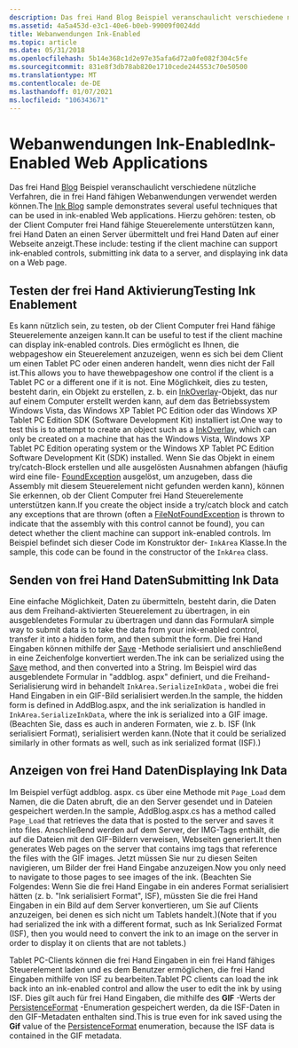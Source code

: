 ```yaml
---
description: Das frei Hand Blog Beispiel veranschaulicht verschiedene nützliche Verfahren, die in frei Hand fähigen Webanwendungen verwendet werden können.
ms.assetid: 4a5a453d-e3c1-40e6-b0eb-99009f0024dd
title: Webanwendungen Ink-Enabled
ms.topic: article
ms.date: 05/31/2018
ms.openlocfilehash: 5b14e368c1d2e97e35afa6d72a0fe082f304c5fe
ms.sourcegitcommit: 831e8f3db78ab820e1710cede244553c70e50500
ms.translationtype: MT
ms.contentlocale: de-DE
ms.lasthandoff: 01/07/2021
ms.locfileid: "106343671"
---
```

# <a name="ink-enabled-web-applications"></a><span data-ttu-id="e964b-103">Webanwendungen Ink-Enabled</span><span class="sxs-lookup"><span data-stu-id="e964b-103">Ink-Enabled Web Applications</span></span>

<span data-ttu-id="e964b-104">Das frei Hand [Blog](ink-blog-web-sample.md) Beispiel veranschaulicht verschiedene nützliche Verfahren, die in frei Hand fähigen Webanwendungen verwendet werden können.</span><span class="sxs-lookup"><span data-stu-id="e964b-104">The [Ink Blog](ink-blog-web-sample.md) sample demonstrates several useful techniques that can be used in ink-enabled Web applications.</span></span> <span data-ttu-id="e964b-105">Hierzu gehören: testen, ob der Client Computer frei Hand fähige Steuerelemente unterstützen kann, frei Hand Daten an einen Server übermittelt und frei Hand Daten auf einer Webseite anzeigt.</span><span class="sxs-lookup"><span data-stu-id="e964b-105">These include: testing if the client machine can support ink-enabled controls, submitting ink data to a server, and displaying ink data on a Web page.</span></span>

## <a name="testing-ink-enablement"></a><span data-ttu-id="e964b-106">Testen der frei Hand Aktivierung</span><span class="sxs-lookup"><span data-stu-id="e964b-106">Testing Ink Enablement</span></span>

<span data-ttu-id="e964b-107">Es kann nützlich sein, zu testen, ob der Client Computer frei Hand fähige Steuerelemente anzeigen kann.</span><span class="sxs-lookup"><span data-stu-id="e964b-107">It can be useful to test if the client machine can display ink-enabled controls.</span></span> <span data-ttu-id="e964b-108">Dies ermöglicht es Ihnen, die webpageshow ein Steuerelement anzuzeigen, wenn es sich bei dem Client um einen Tablet PC oder einen anderen handelt, wenn dies nicht der Fall ist.</span><span class="sxs-lookup"><span data-stu-id="e964b-108">This allows you to have thewebpageshow one control if the client is a Tablet PC or a different one if it is not.</span></span> <span data-ttu-id="e964b-109">Eine Möglichkeit, dies zu testen, besteht darin, ein Objekt zu erstellen, z. b. ein [InkOverlay](/previous-versions/ms833057(v=msdn.10))-Objekt, das nur auf einem Computer erstellt werden kann, auf dem das Betriebssystem Windows Vista, das Windows XP Tablet PC Edition oder das Windows XP Tablet PC Edition SDK (Software Development Kit) installiert ist.</span><span class="sxs-lookup"><span data-stu-id="e964b-109">One way to test this is to attempt to create an object such as a [InkOverlay](/previous-versions/ms833057(v=msdn.10)), which can only be created on a machine that has the Windows Vista, Windows XP Tablet PC Edition operating system or the Windows XP Tablet PC Edition Software Development Kit (SDK) installed.</span></span> <span data-ttu-id="e964b-110">Wenn Sie das Objekt in einem try/catch-Block erstellen und alle ausgelösten Ausnahmen abfangen (häufig wird eine file- [FoundException](/previous-versions/windows/) ausgelöst, um anzugeben, dass die Assembly mit diesem Steuerelement nicht gefunden werden kann), können Sie erkennen, ob der Client Computer frei Hand Steuerelemente unterstützen kann.</span><span class="sxs-lookup"><span data-stu-id="e964b-110">If you create the object inside a try/catch block and catch any exceptions that are thrown (often a [FileNotFoundException](/previous-versions/windows/) is thrown to indicate that the assembly with this control cannot be found), you can detect whether the client machine can support ink-enabled controls.</span></span> <span data-ttu-id="e964b-111">Im Beispiel befindet sich dieser Code im Konstruktor der- `InkArea` Klasse.</span><span class="sxs-lookup"><span data-stu-id="e964b-111">In the sample, this code can be found in the constructor of the `InkArea` class.</span></span>

## <a name="submitting-ink-data"></a><span data-ttu-id="e964b-112">Senden von frei Hand Daten</span><span class="sxs-lookup"><span data-stu-id="e964b-112">Submitting Ink Data</span></span>

<span data-ttu-id="e964b-113">Eine einfache Möglichkeit, Daten zu übermitteln, besteht darin, die Daten aus dem Freihand-aktivierten Steuerelement zu übertragen, in ein ausgeblendetes Formular zu übertragen und dann das Formular</span><span class="sxs-lookup"><span data-stu-id="e964b-113">A simple way to submit data is to take the data from your ink-enabled control, transfer it into a hidden form, and then submit the form.</span></span> <span data-ttu-id="e964b-114">Die frei Hand Eingaben können mithilfe der [Save](/previous-versions/dotnet/netframework-3.5/ms571335(v=vs.90)) -Methode serialisiert und anschließend in eine Zeichenfolge konvertiert werden.</span><span class="sxs-lookup"><span data-stu-id="e964b-114">The ink can be serialized using the [Save](/previous-versions/dotnet/netframework-3.5/ms571335(v=vs.90)) method, and then converted into a String.</span></span> <span data-ttu-id="e964b-115">Im Beispiel wird das ausgeblendete Formular in "addblog. aspx" definiert, und die Freihand-Serialisierung wird in behandelt `InkArea.SerializeInkData` , wobei die frei Hand Eingaben in ein GIF-Bild serialisiert werden.</span><span class="sxs-lookup"><span data-stu-id="e964b-115">In the sample, the hidden form is defined in AddBlog.aspx, and the ink serialization is handled in `InkArea.SerializeInkData`, where the ink is serialized into a GIF image.</span></span> <span data-ttu-id="e964b-116">(Beachten Sie, dass es auch in anderen Formaten, wie z. b. ISF (Ink serialisiert Format), serialisiert werden kann.</span><span class="sxs-lookup"><span data-stu-id="e964b-116">(Note that it could be serialized similarly in other formats as well, such as ink serialized format (ISF).)</span></span>

## <a name="displaying-ink-data"></a><span data-ttu-id="e964b-117">Anzeigen von frei Hand Daten</span><span class="sxs-lookup"><span data-stu-id="e964b-117">Displaying Ink Data</span></span>

<span data-ttu-id="e964b-118">Im Beispiel verfügt addblog. aspx. cs über eine Methode mit `Page_Load` dem Namen, die die Daten abruft, die an den Server gesendet und in Dateien gespeichert werden.</span><span class="sxs-lookup"><span data-stu-id="e964b-118">In the sample, AddBlog.aspx.cs has a method called `Page_Load` that retrieves the data that is posted to the server and saves it into files.</span></span> <span data-ttu-id="e964b-119">Anschließend werden auf dem Server, der IMG-Tags enthält, die auf die Dateien mit den GIF-Bildern verweisen, Webseiten generiert.</span><span class="sxs-lookup"><span data-stu-id="e964b-119">It then generates Web pages on the server that contains img tags that reference the files with the GIF images.</span></span> <span data-ttu-id="e964b-120">Jetzt müssen Sie nur zu diesen Seiten navigieren, um Bilder der frei Hand Eingabe anzuzeigen.</span><span class="sxs-lookup"><span data-stu-id="e964b-120">Now you only need to navigate to those pages to see images of the ink.</span></span> <span data-ttu-id="e964b-121">(Beachten Sie Folgendes: Wenn Sie die frei Hand Eingabe in ein anderes Format serialisiert hätten (z. b. "Ink serialisiert Format", ISF), müssten Sie die frei Hand Eingaben in ein Bild auf dem Server konvertieren, um Sie auf Clients anzuzeigen, bei denen es sich nicht um Tablets handelt.)</span><span class="sxs-lookup"><span data-stu-id="e964b-121">(Note that if you had serialized the ink with a different format, such as Ink Serialized Format (ISF), then you would need to convert the ink to an image on the server in order to display it on clients that are not tablets.)</span></span>

<span data-ttu-id="e964b-122">Tablet PC-Clients können die frei Hand Eingaben in ein frei Hand fähiges Steuerelement laden und es dem Benutzer ermöglichen, die frei Hand Eingaben mithilfe von ISF zu bearbeiten.</span><span class="sxs-lookup"><span data-stu-id="e964b-122">Tablet PC clients can load the ink back into an ink-enabled control and allow the user to edit the ink by using ISF.</span></span> <span data-ttu-id="e964b-123">Dies gilt auch für frei Hand Eingaben, die mithilfe des **GIF** -Werts der [PersistenceFormat](/previous-versions/ms827245(v=msdn.10)) -Enumeration gespeichert werden, da die ISF-Daten in den GIF-Metadaten enthalten sind.</span><span class="sxs-lookup"><span data-stu-id="e964b-123">This is true even for ink saved using the **Gif** value of the [PersistenceFormat](/previous-versions/ms827245(v=msdn.10)) enumeration, because the ISF data is contained in the GIF metadata.</span></span>

 

 
